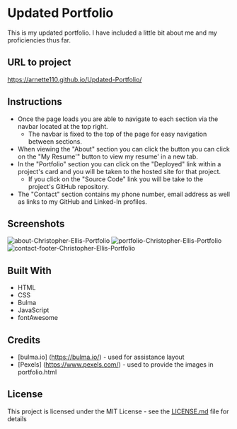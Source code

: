 # Updated Portfolio

This is my updated portfolio. I have included a little bit about me and my proficiencies thus far. 

## URL to project
https://arnette110.github.io/Updated-Portfolio/

## Instructions
- Once the page loads you are able to navigate to each section via the navbar located at the top right.
  - The navbar is fixed to the top of the page for easy navigation between sections.
- When viewing the "About" section you can click the button you can click on the "My Resume'" button to view my resume' in a new tab.
- In the "Portfolio" section you can click on the "Deployed" link within a project's card and you will be taken to the hosted site for that project.
  - If you click on the "Source Code" link you will be take to the project's GitHub repository.
- The "Contact" section contains my phone number, email address as well as links to my GitHub and Linked-In profiles.

## Screenshots
![about-Christopher-Ellis-Portfolio](https://user-images.githubusercontent.com/54122844/77235053-508eba00-6b78-11ea-82ae-c75ac4a2a476.png)
![portfolio-Christopher-Ellis-Portfolio](https://user-images.githubusercontent.com/54122844/77235067-669c7a80-6b78-11ea-8ef2-7bba3f7f4f1c.png)
![contact-footer-Christopher-Ellis-Portfolio](https://user-images.githubusercontent.com/54122844/72943280-efdb3080-3d32-11ea-926f-79e1fe593927.png)


## Built With

* HTML
* CSS
* Bulma
* JavaScript
* fontAwesome


## Credits

* [bulma.io] (https://bulma.io/) - used for assistance layout
* [Pexels] (https://www.pexels.com/) - used to provide the images in portfolio.html


## License

This project is licensed under the MIT License - see the [LICENSE.md](LICENSE.md) file for details




